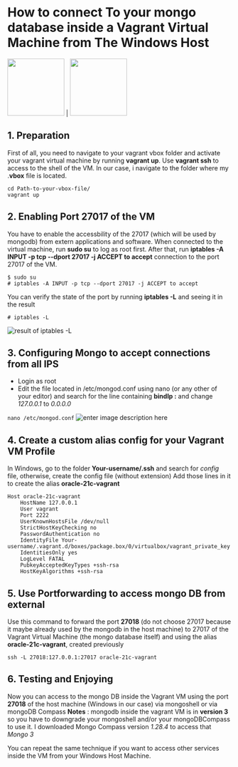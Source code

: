 ﻿# How to connect To your mongo database inside a Vagrant Virtual Machine from The Windows Host
<img src="https://cdn.worldvectorlogo.com/logos/vagrant.svg" width="128"/> | <img src="https://cdn.worldvectorlogo.com/logos/mongodb-icon-1.svg" width="128"/>


## 1. Preparation
First of all, you need to navigate to your vagrant vbox folder and activate your vagrant virtual machine by running **vagrant up**. 
Use **vagrant ssh** to access to the shell of the VM.
In our case, i navigate to the folder where my .**vbox** file is located.

    cd Path-to-your-vbox-file/
    vagrant up
## 2. Enabling Port 27017 of the VM
You have to enable the accessbility of the 27017 (which will be used by mongodb) from extern applications and software.
When connected to the virtual machine, run **sudo su** to log as root first.
After that, run **iptables -A INPUT -p tcp --dport 27017 -j ACCEPT to accept** connection to the port 27017 of the VM.

    $ sudo su
    # iptables -A INPUT -p tcp --dport 27017 -j ACCEPT to accept
You can verify the state of the port by running **iptables -L** and seeing it in the result 

    # iptables -L
![result of iptables -L](https://i.ibb.co/XscgNgR/Capture-d-cran-2024-05-05-205015.png)
## 3. Configuring Mongo to accept connections from all IPS
- Login as root 
- Edit the file located in /etc/mongod.conf using nano (or any other of your editor)
and search for the line containing **bindIp :** and change *127.0.0.1* to *0.0.0.0*

`nano /etc/mongod.conf`
![enter image description here](https://i.ibb.co/jb6Lxz0/Capture-d-cran-2024-05-05-212157.png)
## 4. Create a custom alias config for your Vagrant VM Profile
In Windows, go to the folder **Your-username/.ssh** and search for *config* file, otherwise, create the config file (without extension)
Add those lines in it to create the alias **oracle-21c-vagrant**

    Host oracle-21c-vagrant
	    HostName 127.0.0.1
	    User vagrant
	    Port 2222
	    UserKnownHostsFile /dev/null
	    StrictHostKeyChecking no
	    PasswordAuthentication no
		IdentityFile Your-username/.vagrant.d/boxes/package.box/0/virtualbox/vagrant_private_key
		IdentitiesOnly yes
		LogLevel FATAL
		PubkeyAcceptedKeyTypes +ssh-rsa
		HostKeyAlgorithms +ssh-rsa

## 5. Use Portforwarding to access mongo DB from external
Use this command to forward the port **27018** (do not choose 27017 because it maybe already used by the mongodb in the host machine) to 27017 of the Vagrant Virtual Machine (the mongo database itself) and using the alias **oracle-21c-vagrant**, created previously

    ssh -L 27018:127.0.0.1:27017 oracle-21c-vagrant

## 6. Testing and Enjoying
Now you can access to the mongo DB inside the Vagrant VM using the port **27018** of the host machine (Windows in our case) via mongoshell or via mongoDB Compass
**Notes** : mongodb inside the vagrant VM is in **version 3** so you have to downgrade your mongoshell and/or your mongoDBCompass to use it. I downloaded Mongo Compass version *1.28.4* to access that *Mongo 3*

You can repeat the same technique if you want to access other services inside the VM from your Windows Host Machine.




















